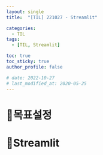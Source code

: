```yaml
---
layout: single
title:  "[TIL] 221027 - Streamlit"

categories:
  - TIL
tags:
  - [TIL, Streamlit]

toc: true
toc_sticky: true
author_profile: false 

# date: 2022-10-27
# last_modified_at: 2020-05-25
---
```


# 🎯목표설정

# 📍Streamlit

